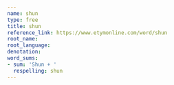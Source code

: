 ```yaml
---
name: shun
type: free
title: shun
reference_link: https://www.etymonline.com/word/shun
root_name: 
root_language: 
denotation: 
word_sums:
- sum: 'Shun + '
  respelling: shun
---
```

